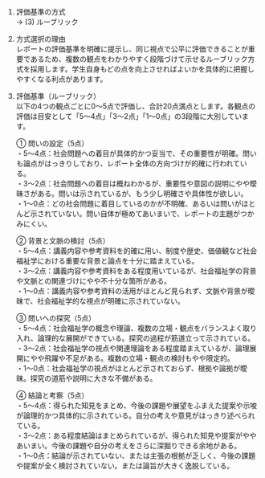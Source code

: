 1. 評価基準の方式  
   → (3) ルーブリック

2. 方式選択の理由  
   レポートの評価基準を明確に提示し、同じ視点で公平に評価できることが重要であるため、複数の観点をわかりやすく段階づけて示せるルーブリック方式を採用します。学生自身もどの点を向上させればよいかを具体的に把握しやすくなる利点があります。

3. 評価基準（ルーブリック）  
   以下の4つの観点ごとに0～5点で評価し、合計20点満点とします。各観点の評価は目安として「5～4点」「3～2点」「1～0点」の3段階に大別しています。

   ① 問いの設定（5点）  
   ・5～4点：社会問題への着目が具体的かつ妥当で、その重要性が明確。問いも論点がはっきりしており、レポート全体の方向づけが的確に行われている。  
   ・3～2点：社会問題への着目は概ねわかるが、重要性や意図の説明にやや曖昧さがある。問いは示されているが、もう少し明確さや具体性が欲しい。  
   ・1～0点：どの社会問題に着目しているのかが不明確、あるいは問いがほとんど示されていない。問い自体が極めてあいまいで、レポートの主題がつかみにくい。

   ② 背景と文脈の検討（5点）  
   ・5～4点：講義内容や参考資料を的確に用い、制度や歴史、価値観など社会福祉学における重要な背景と論点を十分に踏まえている。  
   ・3～2点：講義内容や参考資料をある程度用いているが、社会福祉学の背景や文脈との関連づけにやや不十分な箇所がある。  
   ・1～0点：講義内容や参考資料の活用がほとんど見られず、文脈や背景が曖昧で、社会福祉学的な視点が明確に示されていない。

   ③ 問いへの探究（5点）  
   ・5～4点：社会福祉学の概念や理論、複数の立場・観点をバランスよく取り入れ、論理的な展開ができている。探究の過程が筋道立って示されている。  
   ・3～2点：社会福祉学の視点や関連理論をある程度踏まえているが、論理展開にやや飛躍や不足がある。複数の立場・観点の検討もやや限定的。  
   ・1～0点：社会福祉学の視点がほとんど示されておらず、根拠や論拠が曖昧。探究の道筋や説明に大きな不備がある。

   ④ 結論と考察（5点）  
   ・5～4点：得られた知見をまとめ、今後の課題や展望をふまえた提案や示唆が論理的かつ具体的に示されている。自分の考えや意見がはっきり述べられている。  
   ・3～2点：ある程度結論はまとめられているが、得られた知見や提案がややあいまい。今後の課題や自分の考えをさらに深掘りできる余地がある。  
   ・1～0点：結論が示されていない、または主張の根拠が乏しく、今後の課題や提案が全く検討されていない。または論旨が大きく逸脱している。